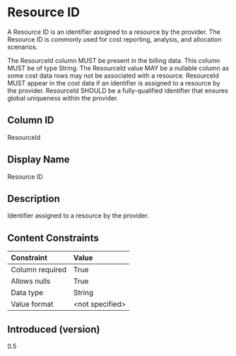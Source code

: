 # Resource ID

A Resource ID is an identifier assigned to a resource by the provider. The Resource ID is commonly used for cost
reporting, analysis, and allocation scenarios.

The ResourceId column MUST be present in the billing data. This column MUST be of type String. The ResourceId value
MAY be a nullable column as some cost data rows may not be associated with a resource. ResourceId MUST appear in the
cost data if an identifier is assigned to a resource by the provider. ResourceId SHOULD be a fully-qualified
identifier that ensures global uniqueness within the provider.

## Column ID

ResourceId

## Display Name

Resource ID

## Description

Identifier assigned to a resource by the provider.

## Content Constraints

| Constraint      | Value           |
|:----------------|:----------------|
| Column required | True            |
| Allows nulls    | True            |
| Data type       | String          |
| Value format    | \<not specified> |

## Introduced (version)

0.5
